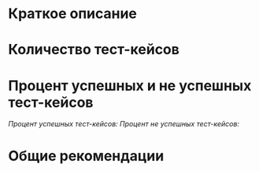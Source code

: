 # Краткое описание

# Количество тест-кейсов

# Процент успешных и не успешных тест-кейсов
*Процент успешных тест-кейсов:*
*Процент не успешных тест-кейсов:*

# Общие рекомендации